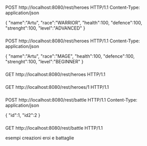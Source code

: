 POST http://localhost:8080/rest/heroes HTTP/1.1
Content-Type: application/json

{
    "name":"Artu",
    "race":"WARRIOR",
    "health":100,
    "defence":100,
    "strenght":100,
    "level":"ADVANCED"
}
###
POST http://localhost:8080/rest/heroes HTTP/1.1
Content-Type: application/json

{
    "name":"Artu",
    "race":"MAGE",
    "health":100,
    "defence":100,
    "strenght":100,
    "level":"BEGINNER"
}
###
GET http://localhost:8080/rest/heroes HTTP/1.1

###
GET http://localhost:8080/rest/heroes/1 HTTP/1.1

###
POST http://localhost:8080/rest/battle HTTP/1.1
Content-Type: application/json

{
    "id":1,
    "id2":2
}
###
GET http://localhost:8080/rest/battle HTTP/1.1


esempi creazioni eroi e battaglie
